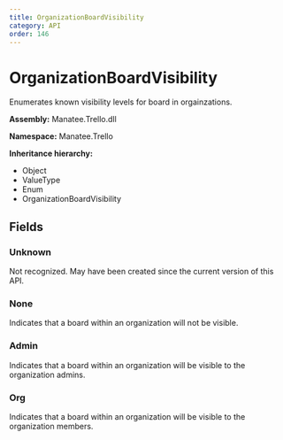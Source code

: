 ```yaml
---
title: OrganizationBoardVisibility
category: API
order: 146
---
```


# OrganizationBoardVisibility

Enumerates known visibility levels for board in orgainzations.

**Assembly:** Manatee.Trello.dll

**Namespace:** Manatee.Trello

**Inheritance hierarchy:**

- Object
- ValueType
- Enum
- OrganizationBoardVisibility

## Fields

### Unknown

Not recognized. May have been created since the current version of this API.

### None

Indicates that a board within an organization will not be visible.

### Admin

Indicates that a board within an organization will be visible to the organization admins.

### Org

Indicates that a board within an organization will be visible to the organization members.

